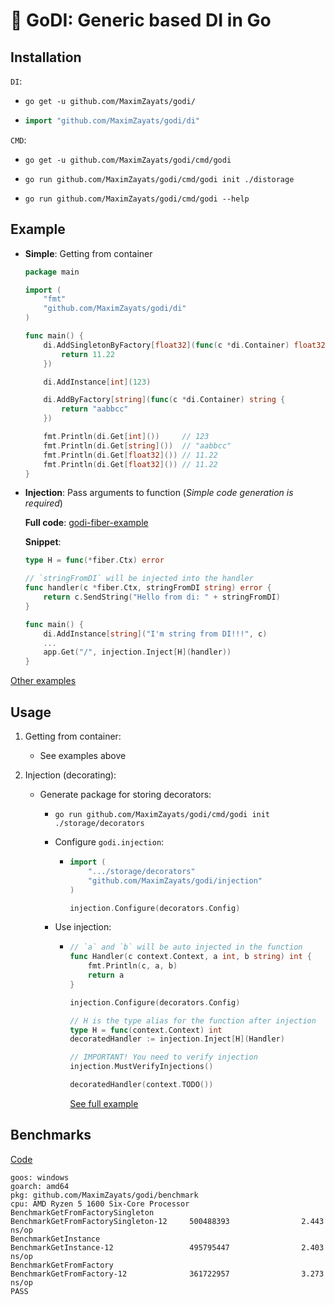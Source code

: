 # 🚀 GoDI: Generic based DI in Go

## Installation

`DI`:

* ```shell
  go get -u github.com/MaximZayats/godi/
  ```
* ```go
  import "github.com/MaximZayats/godi/di"
  ```

`CMD`:

* ```shell
  go get -u github.com/MaximZayats/godi/cmd/godi
  ```
* ```shell
  go run github.com/MaximZayats/godi/cmd/godi init ./distorage
  ```
* ```shell
  go run github.com/MaximZayats/godi/cmd/godi --help
  ```

## Example

* **Simple**: Getting from container
    ```go
    package main
    
    import (
        "fmt"
        "github.com/MaximZayats/godi/di"
    )
    
    func main() {
        di.AddSingletonByFactory[float32](func(c *di.Container) float32 {
            return 11.22
        })
    
        di.AddInstance[int](123)
    
        di.AddByFactory[string](func(c *di.Container) string {
            return "aabbcc"
        })
    
        fmt.Println(di.Get[int]())     // 123
        fmt.Println(di.Get[string]())  // "aabbcc"
        fmt.Println(di.Get[float32]()) // 11.22
        fmt.Println(di.Get[float32]()) // 11.22
    }
    ```

* **Injection**: Pass arguments to function (*Simple code generation is required*)

  **Full code**: [godi-fiber-example](https://github.com/MaximZayats/godi-fiber-example)

  **Snippet**:
  ```go
  type H = func(*fiber.Ctx) error

  // `stringFromDI` will be injected into the handler
  func handler(c *fiber.Ctx, stringFromDI string) error {
      return c.SendString("Hello from di: " + stringFromDI)
  }
  
  func main() {
      di.AddInstance[string]("I'm string from DI!!!", c)
      ...
      app.Get("/", injection.Inject[H](handler))
  }
  ```

[Other examples](/examples)

## Usage

1. Getting from container:
   * See examples above

2. Injection (decorating):
   * Generate package for storing decorators:
     * ```shell
       go run github.com/MaximZayats/godi/cmd/godi init ./storage/decorators
       ```
     * Configure `godi.injection`:
       * ```go
         import (
             ".../storage/decorators"
             "github.com/MaximZayats/godi/injection"
         )
         
         injection.Configure(decorators.Config)
         ```
     * Use injection:
       * ```go
         // `a` and `b` will be auto injected in the function
         func Handler(c context.Context, a int, b string) int {
             fmt.Println(c, a, b)
             return a
         }
         
         injection.Configure(decorators.Config)
         
         // H is the type alias for the function after injection
         type H = func(context.Context) int
         decoratedHandler := injection.Inject[H](Handler)
         
         // IMPORTANT! You need to verify injection
         injection.MustVerifyInjections()
         
         decoratedHandler(context.TODO())
         ```
         [See full example](examples/pkg/inject.go)

## Benchmarks

[Code](/benchmark/local_container_test.go)

```text
goos: windows
goarch: amd64
pkg: github.com/MaximZayats/godi/benchmark
cpu: AMD Ryzen 5 1600 Six-Core Processor
BenchmarkGetFromFactorySingleton
BenchmarkGetFromFactorySingleton-12     500488393                2.443 ns/op
BenchmarkGetInstance
BenchmarkGetInstance-12                 495795447                2.403 ns/op
BenchmarkGetFromFactory
BenchmarkGetFromFactory-12              361722957                3.273 ns/op
PASS
```
